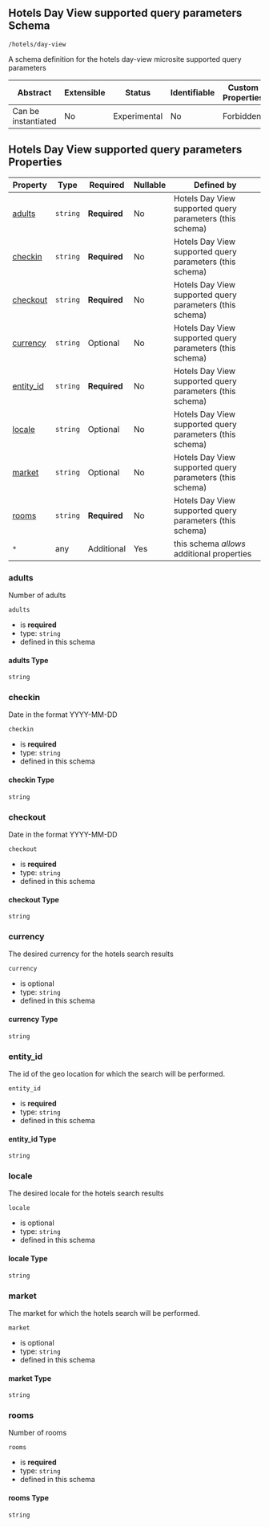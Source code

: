 
## Hotels Day View supported query parameters Schema

```
/hotels/day-view
```

A schema definition for the hotels day-view microsite supported query parameters

| Abstract | Extensible | Status | Identifiable | Custom Properties | Additional Properties | Defined In |
|----------|------------|--------|--------------|-------------------|-----------------------|------------|
| Can be instantiated | No | Experimental | No | Forbidden | Permitted | [dayView.json](dayView.json) |

## Hotels Day View supported query parameters Properties

| Property | Type | Required | Nullable | Defined by |
|----------|------|----------|----------|------------|
| [adults](#adults) | `string` | **Required**  | No | Hotels Day View supported query parameters (this schema) |
| [checkin](#checkin) | `string` | **Required**  | No | Hotels Day View supported query parameters (this schema) |
| [checkout](#checkout) | `string` | **Required**  | No | Hotels Day View supported query parameters (this schema) |
| [currency](#currency) | `string` | Optional  | No | Hotels Day View supported query parameters (this schema) |
| [entity_id](#entity_id) | `string` | **Required**  | No | Hotels Day View supported query parameters (this schema) |
| [locale](#locale) | `string` | Optional  | No | Hotels Day View supported query parameters (this schema) |
| [market](#market) | `string` | Optional  | No | Hotels Day View supported query parameters (this schema) |
| [rooms](#rooms) | `string` | **Required**  | No | Hotels Day View supported query parameters (this schema) |
| `*` | any | Additional | Yes | this schema *allows* additional properties |

### adults

Number of adults

`adults`

* is **required**
* type: `string`
* defined in this schema

#### adults Type


`string`







### checkin

Date in the format YYYY-MM-DD

`checkin`

* is **required**
* type: `string`
* defined in this schema

#### checkin Type


`string`







### checkout

Date in the format YYYY-MM-DD

`checkout`

* is **required**
* type: `string`
* defined in this schema

#### checkout Type


`string`







### currency

The desired currency for the hotels search results

`currency`

* is optional
* type: `string`
* defined in this schema

#### currency Type


`string`







### entity_id

The id of the geo location for which the search will be performed.

`entity_id`

* is **required**
* type: `string`
* defined in this schema

#### entity_id Type


`string`







### locale

The desired locale for the hotels search results

`locale`

* is optional
* type: `string`
* defined in this schema

#### locale Type


`string`







### market

The market for which the hotels search will be performed.

`market`

* is optional
* type: `string`
* defined in this schema

#### market Type


`string`







### rooms

Number of rooms

`rooms`

* is **required**
* type: `string`
* defined in this schema

#### rooms Type


`string`






